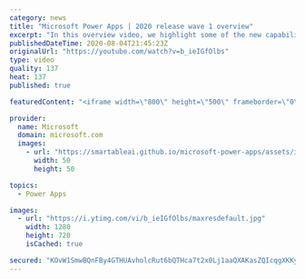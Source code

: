 ```yaml
---
category: news
title: "Microsoft Power Apps | 2020 release wave 1 overview"
excerpt: "In this overview video, we highlight some of the new capabilities included in the latest update to Microsoft Power Apps.      Here are the capabilities covered:     UI enhancements       • Save is always visible       • Chart formatting  Grid user experience enhancements       • Conditional search  "
publishedDateTime: 2020-08-04T21:45:23Z
originalUrl: "https://youtube.com/watch?v=b_ieIGfOlbs"
type: video
quality: 137
heat: 137
published: true

featuredContent: "<iframe width=\"800\" height=\"500\" frameborder=\"0\" src=\"https://www.youtube.com/embed/b_ieIGfOlbs\" allow=\"accelerometer; autoplay; encrypted-media; gyroscope; picture-in-picture\" allowfullscreen></iframe>"

provider:
  name: Microsoft
  domain: microsoft.com
  images:
    - url: "https://smartableai.github.io/microsoft-power-apps/assets/images/organizations/microsoft.com-50x50.jpg"
      width: 50
      height: 50

topics:
  - Power Apps

images:
  - url: "https://i.ytimg.com/vi/b_ieIGfOlbs/maxresdefault.jpg"
    width: 1280
    height: 720
    isCached: true

secured: "KOvW1SmwBQnFBy4GTHUAvholcRut6bQTHca7t2x0Lj1aaQXAKasZQIcqgXKKyp87X/uEl6gDCOjuGl8iWGLB52+u6LPwLvzlO6el+d+L5YWBl2iyygSeHYbGg14um9Yw1Vi3z2Vr6jRzsTsFK5F86D4vSo9MOwzj4EYIODkDppGMWr7L6FxIhSFjZjXOFfcqzbGaTJfpTeGtdORiWY3eDYgjSlQYEEkt8ZvqONmyqEI63OI+4rCh9ORr+MRLzDZrOmGODtEXAiG1m8PhUQyk6UF5HDiIOhBt+vyKgoudk1Ht5uYEF9eRMF9QGR88B3/0kGPOsGDsNWUKXabeHWBmkifkN4P5YQTTqe5I1+1ByD8UUfJzdqgXY0UUt0JQlGzSLH7icuLSpqtymuWajPSX6awhlZtJYs1pjbuFOSsoWf9xjv+mIvdfH3neLfzy4uWi;y0FOhVelwgsIwmwDvSokGw=="
---
```


